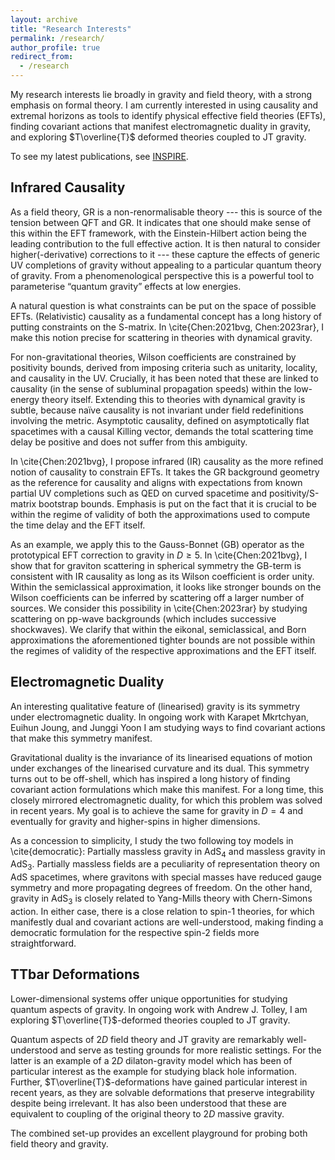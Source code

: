 ```yaml
---
layout: archive
title: "Research Interests"
permalink: /research/
author_profile: true
redirect_from:
  - /research
---
```


My research interests lie broadly in gravity and field theory, with a strong emphasis on formal theory. 
I am currently interested in using causality and extremal horizons as tools to identify physical effective field theories (EFTs), finding covariant actions that manifest electromagnetic duality in gravity, and exploring $T\overline{T}$ deformed theories coupled to JT gravity. 

To see my latest publications, see [INSPIRE](https://inspirehep.net/authors/1993699).

## Infrared Causality

As a field theory, GR is a non-renormalisable theory --- this is source of the tension between QFT and GR. 
It indicates that one should make sense of this within the EFT framework, with the Einstein-Hilbert action being the leading contribution to the full effective action.
It is then natural to consider higher(-derivative) corrections to it --- these capture the effects of generic UV completions of gravity without appealing to a particular quantum theory of gravity. 
From a phenomenological perspective this is a powerful tool to parameterise “quantum gravity” effects at low energies. 

A natural question is what constraints can be put on the space of possible EFTs.
(Relativistic) causality as a fundamental concept has a long history of putting constraints on the S-matrix. 
In \cite{Chen:2021bvg, Chen:2023rar}, I make this notion precise for scattering in theories with dynamical gravity.

For non-gravitational theories, Wilson coefficients are constrained by positivity bounds, derived from imposing criteria such as unitarity, locality, and causality in the UV. 
Crucially, it has been noted that these are linked to causality (in the sense of subluminal propagation speeds) within the low-energy theory itself. 
Extending this to theories with dynamical gravity is subtle, because naïve causality is not invariant under field redefinitions involving the metric. 
Asymptotic causality, defined on asymptotically flat spacetimes with a causal Killing vector, demands the total scattering time delay be positive and does not suffer from this ambiguity. 

In \cite{Chen:2021bvg}, I propose infrared (IR) causality as the more refined notion of causality to constrain EFTs.
It takes the GR background geometry as the reference for causality and aligns with expectations from known partial UV completions such as QED on curved spacetime and positivity/S-matrix bootstrap bounds. 
Emphasis is put on the fact that it is crucial to be within the regime of validity of both the approximations used to compute the time delay and the EFT itself.

As an example, we apply this to the Gauss-Bonnet (GB) operator as the prototypical EFT correction to gravity in $D \geq 5$. 
In \cite{Chen:2021bvg}, I show that for graviton scattering in spherical symmetry the GB-term is consistent with IR causality as long as its Wilson coefficient is order unity. 
Within the semiclassical approximation, it looks like stronger bounds on the Wilson coefficients can be inferred by scattering off a larger number of sources.
We consider this possibility in \cite{Chen:2023rar} by studying scattering on pp-wave backgrounds (which includes successive shockwaves). 
We clarify that within the eikonal, semiclassical, and Born approximations the aforementioned tighter bounds are not possible within the regimes of validity of the respective approximations and the EFT itself.
  
## Electromagnetic Duality

An interesting qualitative feature of (linearised) gravity is its symmetry under electromagnetic duality. 
In ongoing work with Karapet Mkrtchyan, Euihun Joung, and Junggi Yoon I am studying ways to find covariant actions that make this symmetry manifest. 

Gravitational duality is the invariance of its linearised equations of motion under exchanges of the linearised curvature and its dual. 
This symmetry turns out to be off-shell, which has inspired a long history of finding covariant action formulations which make this manifest.
For a long time, this closely mirrored electromagnetic duality, for which this problem was solved in recent years. 
My goal is to achieve the same for gravity in $D=4$ and eventually for gravity and higher-spins in higher dimensions. 

As a concession to simplicity, I study the two following toy models in \cite{democratic}: Partially massless gravity in $\mathrm{AdS}_{4}$ and massless gravity in $\mathrm{AdS}_{3}$. 
Partially massless fields are a peculiarity of representation theory on $\mathrm{AdS}$ spacetimes, where gravitons with special masses have reduced gauge symmetry and more propagating degrees of freedom. 
On the other hand, gravity in $\mathrm{AdS}_{3}$ is closely related to Yang-Mills theory with Chern-Simons action. 
In either case, there is a close relation to spin-1 theories, for which manifestly dual and covariant actions are well-understood, making finding a democratic formulation for the respective spin-2 fields more straightforward.

## TTbar Deformations

Lower-dimensional systems offer unique opportunities for studying quantum aspects of gravity. 
In ongoing work with Andrew J. Tolley, I am exploring $T\overline{T}$-deformed theories coupled to JT gravity.

Quantum aspects of $2D$ field theory and JT gravity are remarkably well-understood and serve as testing grounds for more realistic settings. 
For the latter is an example of a $2D$ dilaton-gravity model which has been of particular interest as the example for studying black hole information.
Further, $T\overline{T}$-deformations have gained particular interest in recent years, as they are solvable deformations that preserve integrability despite being irrelevant. 
It has also been understood that these are equivalent to coupling of the original theory to $2D$ massive gravity. 

The combined set-up provides an excellent playground for probing both field theory and gravity. 
